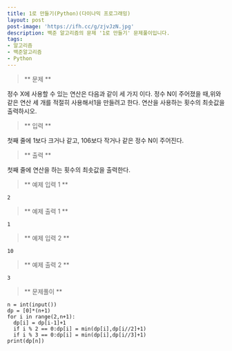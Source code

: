 ```yaml
---
title: 1로 만들기(Python)(다이나믹 프로그래밍)
layout: post
post-image: 'https://ifh.cc/g/zjvJzN.jpg'
description: 백준 알고리즘의 문제 '1로 만들기' 문제풀이입니다.
tags:
- 알고리즘
- 백준알고리즘
- Python
---
```



>** 문제 **

정수 X에 사용할 수 있는 연산은 다음과 같이 세 가지 이다.
정수 N이 주어졌을 때,위와 같은 연산 세 개를 적절히 사용해서1을 만들려고 한다. 연산을 사용하는 횟수의 최솟값을 출력하시오.

>** 입력 **

첫째 줄에 1보다 크거나 같고, 106보다 작거나 같은 정수 N이 주어진다.

>** 출력 **

첫째 줄에 연산을 하는 횟수의 최솟값을 출력한다.

>** 예제 입력 1 **

	2

>** 예제 출력 1 **

	1

>** 예제 입력 2 **

	10

>** 예제 출력 2 **

	3

>** 문제풀이 **

	n = int(input())
	dp = [0]*(n+1)
	for i in range(2,n+1):
	  dp[i] = dp[i-1]+1
	  if i % 2 == 0:dp[i] = min(dp[i],dp[i//2]+1)
	  if i % 3 == 0:dp[i] = min(dp[i],dp[i//3]+1)
	print(dp[n])
